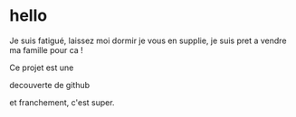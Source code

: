 # hello
Je suis fatigué, laissez moi dormir je vous en supplie, je suis pret a vendre ma famille pour ca !

Ce projet est une

decouverte de github

et franchement, c'est super.
